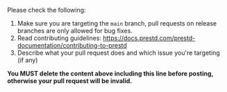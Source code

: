 Please check the following:

1. Make sure you are targeting the `main` branch, pull requests on release branches are only allowed for bug fixes.
2. Read contributing guidelines: https://docs.prestd.com/prestd-documentation/contributing-to-prestd
3. Describe what your pull request does and which issue you're targeting (if any)

**You MUST delete the content above including this line before posting, otherwise your pull request will be invalid.**
